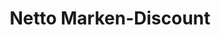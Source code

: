 ---
title: "Netto Marken-Discount"
url: /biebesheim-am-rhein/netto-marken-discount/
shop: Supermarkt
---